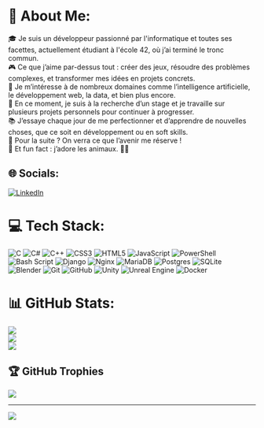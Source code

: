 # 💫 About Me:
🎓 Je suis un développeur passionné par l'informatique et toutes ses facettes, actuellement étudiant à l'école 42, où j’ai terminé le tronc commun.  <br>🎮 Ce que j’aime par-dessus tout : créer des jeux, résoudre des problèmes complexes, et transformer mes idées en projets concrets.  <br>🧠 Je m’intéresse à de nombreux domaines comme l’intelligence artificielle, le développement web, la data, et bien plus encore.  <br>🚀 En ce moment, je suis à la recherche d’un stage et je travaille sur plusieurs projets personnels pour continuer à progresser.  <br>📚 J’essaye chaque jour de me perfectionner et d’apprendre de nouvelles choses, que ce soit en développement ou en soft skills.  <br>🌱 Pour la suite ? On verra ce que l’avenir me réserve !  <br>🐾 Et fun fact : j’adore les animaux. 🐶🐱


## 🌐 Socials:
[![LinkedIn](https://img.shields.io/badge/LinkedIn-%230077B5.svg?logo=linkedin&logoColor=white)](https://linkedin.com/in/https://www.linkedin.com/in/mehdi-yassine-44b123167/) 

# 💻 Tech Stack:
![C](https://img.shields.io/badge/c-%2300599C.svg?style=for-the-badge&logo=c&logoColor=white) ![C#](https://img.shields.io/badge/c%23-%23239120.svg?style=for-the-badge&logo=csharp&logoColor=white) ![C++](https://img.shields.io/badge/c++-%2300599C.svg?style=for-the-badge&logo=c%2B%2B&logoColor=white) ![CSS3](https://img.shields.io/badge/css3-%231572B6.svg?style=for-the-badge&logo=css3&logoColor=white) ![HTML5](https://img.shields.io/badge/html5-%23E34F26.svg?style=for-the-badge&logo=html5&logoColor=white) ![JavaScript](https://img.shields.io/badge/javascript-%23323330.svg?style=for-the-badge&logo=javascript&logoColor=%23F7DF1E) ![PowerShell](https://img.shields.io/badge/PowerShell-%235391FE.svg?style=for-the-badge&logo=powershell&logoColor=white) ![Bash Script](https://img.shields.io/badge/bash_script-%23121011.svg?style=for-the-badge&logo=gnu-bash&logoColor=white) ![Django](https://img.shields.io/badge/django-%23092E20.svg?style=for-the-badge&logo=django&logoColor=white) ![Nginx](https://img.shields.io/badge/nginx-%23009639.svg?style=for-the-badge&logo=nginx&logoColor=white) ![MariaDB](https://img.shields.io/badge/MariaDB-003545?style=for-the-badge&logo=mariadb&logoColor=white) ![Postgres](https://img.shields.io/badge/postgres-%23316192.svg?style=for-the-badge&logo=postgresql&logoColor=white) ![SQLite](https://img.shields.io/badge/sqlite-%2307405e.svg?style=for-the-badge&logo=sqlite&logoColor=white) ![Blender](https://img.shields.io/badge/blender-%23F5792A.svg?style=for-the-badge&logo=blender&logoColor=white) ![Git](https://img.shields.io/badge/git-%23F05033.svg?style=for-the-badge&logo=git&logoColor=white) ![GitHub](https://img.shields.io/badge/github-%23121011.svg?style=for-the-badge&logo=github&logoColor=white) ![Unity](https://img.shields.io/badge/unity-%23000000.svg?style=for-the-badge&logo=unity&logoColor=white) ![Unreal Engine](https://img.shields.io/badge/unrealengine-%23313131.svg?style=for-the-badge&logo=unrealengine&logoColor=white) ![Docker](https://img.shields.io/badge/docker-%230db7ed.svg?style=for-the-badge&logo=docker&logoColor=white)
# 📊 GitHub Stats:
![](https://github-readme-stats.vercel.app/api?username=BigDataBrothers&theme=tokyonight&hide_border=false&include_all_commits=false&count_private=false)<br/>
![](https://nirzak-streak-stats.vercel.app/?user=BigDataBrothers&theme=tokyonight&hide_border=false)<br/>
![](https://github-readme-stats.vercel.app/api/top-langs/?username=BigDataBrothers&theme=tokyonight&hide_border=false&include_all_commits=false&count_private=false&layout=compact)

## 🏆 GitHub Trophies
![](https://github-profile-trophy.vercel.app/?username=BigDataBrothers&theme=radical&no-frame=false&no-bg=true&margin-w=4)

---
[![](https://visitcount.itsvg.in/api?id=BigDataBrothers&icon=0&color=0)](https://visitcount.itsvg.in)

<!-- Proudly created with GPRM ( https://gprm.itsvg.in ) -->

